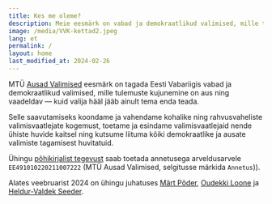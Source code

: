```yaml
---
title: Kes me oleme?
description: Meie eesmärk on vabad ja demokraatlikud valimised, mille tulemuste kujunemine on aus ning vaadeldav — kuid valija hääl jääb ainult tema enda teada. Töötame selle nimel, et valimised oleks ausad ja pettused välistatud.
image: /media/VVK-kettad2.jpeg
lang: et
permalink: /
layout: home
last_modified_at: 2024-02-26
---
```


MTÜ [Ausad Valimised](https://ariregister.rik.ee/est/company/80339095/) eesmärk on tagada Eesti Vabariigis vabad ja demokraatlikud valimised, mille tulemuste kujunemine on aus ning vaadeldav — kuid valija hääl jääb ainult tema enda teada.

Selle saavutamiseks koondame ja vahendame kohalike ning rahvusvaheliste valimisvaatlejate kogemust, toetame ja esindame valimisvaatlejaid nende ühiste huvide kaitsel ning kutsume liituma kõiki demokraatlike ja ausate valimiste tagamisest huvitatuid.

Ühingu [põhikirjalist tegevust](/docs/p6hikiri/) saab toetada annetusega arveldusarvele `EE491010220211007222` (MTÜ Ausad Valimised, selgitusse märkida `Annetus`)).

Alates veebruarist 2024 on ühingu juhatuses [Märt Põder](https://gafgaf.infoaed.ee/), [Oudekki Loone](https://et.wikipedia.org/wiki/Oudekki_Loone) ja [Heldur-Valdek Seeder](https://valdekseeder.blogspot.com/).
